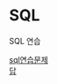 # SQL
SQL 연습

[sql연습문제](https://github.com/ghkd7214/SQL/blob/master/SQL%EC%97%B0%EC%8A%B5%EB%AC%B8%EC%A0%9C.pdf)   
[답](https://github.com/ghkd7214/SQL/blob/master/4_SQL%20%EC%97%B0%EC%8A%B5%EB%AC%B8%EC%A0%9C.sql)
